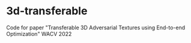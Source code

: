 # 3d-transferable
Code for paper "Transferable 3D Adversarial Textures using End-to-end Optimization" WACV 2022
